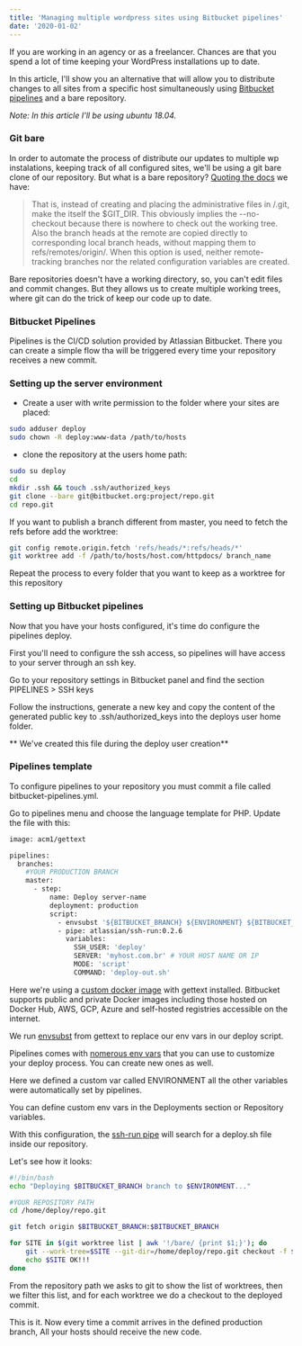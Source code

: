 ```yaml
---
title: 'Managing multiple wordpress sites using Bitbucket pipelines'
date: '2020-01-02'
---
```


If you are working in an agency or as a freelancer. Chances are that you spend a lot of time keeping your WordPress installations up to date.

In this article, I'll show you an alternative that will allow you to distribute changes to all sites from a specific host simultaneously using [Bitbucket pipelines](https://bitbucket.org/product/features/pipelines) and a bare repository.

*Note: In this article I'll be using ubuntu 18.04.*

### Git bare
In order to automate the process of distribute our updates to multiple wp instalations, keeping track of all configured sites, we'll be using a git bare clone of our repository.
But what is a bare repository? [Quoting the docs](https://www.git-scm.com/docs/git-clone#Documentation/git-clone.txt---bare) we have:

> That is, instead of creating <directory> and placing the administrative files in <directory>/.git, make the <directory> itself the $GIT_DIR. This obviously implies the --no-checkout because there is nowhere to check out the working tree. Also the branch heads at the remote are copied directly to corresponding local branch heads, without mapping them to refs/remotes/origin/. When this option is used, neither remote-tracking branches nor the related configuration variables are created.

Bare repositories doesn't have a working directory, so, you can't edit files and commit changes. But they allows us to create multiple working trees, where git can do the trick
of keep our code up to date.

### Bitbucket Pipelines
Pipelines is the CI/CD solution provided by Atlassian Bitbucket. There you can create a simple flow tha will be triggered every time your repository
receives a new commit.

### Setting up the server environment

* Create a user with write permission to the folder where your sites are placed:

```sh
sudo adduser deploy
sudo chown -R deploy:www-data /path/to/hosts
```

* clone the repository at the users home path:

```sh
sudo su deploy
cd
mkdir .ssh && touch .ssh/authorized_keys
git clone --bare git@bitbucket.org:project/repo.git
cd repo.git 
```

If you want to publish a branch different from master, you need to fetch the refs before add the worktree:

```sh
git config remote.origin.fetch 'refs/heads/*:refs/heads/*'
git worktree add -f /path/to/hosts/host.com/httpdocs/ branch_name
```

Repeat the process to every folder that you want to keep as a worktree for this repository

### Setting up Bitbucket pipelines

Now that you have your hosts configured, it's time do configure the pipelines deploy.

First you'll need to configure the ssh access, so pipelines will have access to your server through an ssh key.

Go to your repository settings in Bitbucket panel and find the section PIPELINES > SSH keys

Follow the instructions, generate a new key and copy the content of the generated public key to .ssh/authorized_keys into the deploys user home folder. 

** We've created this file during the deploy user creation**

### Pipelines template
To configure pipelines to your repository you must commit a file called bitbucket-pipelines.yml. 

Go to pipelines menu and choose the language template for PHP. Update the file with this:

```sh
image: acm1/gettext

pipelines:
  branches:
    #YOUR PRODUCTION BRANCH
    master:
      - step:
          name: Deploy server-name
          deployment: production      
          script:
            - envsubst '${BITBUCKET_BRANCH} ${ENVIRONMENT} ${BITBUCKET_COMMIT}' < $BITBUCKET_CLONE_DIR/deploy.sh > $BITBUCKET_CLONE_DIR/deploy-out.sh
            - pipe: atlassian/ssh-run:0.2.6
              variables:
                SSH_USER: 'deploy'
                SERVER: 'myhost.com.br' # YOUR HOST NAME OR IP
                MODE: 'script'
                COMMAND: 'deploy-out.sh' 
```

Here we're using a [custom docker image](https://hub.docker.com/r/acm1/gettext) with gettext installed. Bitbucket supports public and private Docker images including those hosted on Docker Hub, AWS, GCP, Azure and self-hosted registries accessible on the internet.

We run [envsubst](https://command-not-found.com/envsubst) from gettext to replace our env vars in our deploy script.

Pipelines comes with [nomerous env vars](https://support.atlassian.com/bitbucket-cloud/docs/variables-in-pipelines/#Variablesinpipelines-customvars) that you can use to customize your deploy process. You can create new ones as well. 

Here we defined a custom var called ENVIRONMENT all the other variables were automatically set by pipelines.

You can define custom env vars in the Deployments section or Repository variables.

With this configuration, the [ssh-run pipe](https://bitbucket.org/atlassian/ssh-run/src/0.2.6/) will search for a deploy.sh file inside our repository.

Let's see how it looks:

```sh
#!/bin/bash
echo "Deploying $BITBUCKET_BRANCH branch to $ENVIRONMENT..."

#YOUR REPOSITORY PATH
cd /home/deploy/repo.git

git fetch origin $BITBUCKET_BRANCH:$BITBUCKET_BRANCH

for SITE in $(git worktree list | awk '!/bare/ {print $1;}'); do
	git --work-tree=$SITE --git-dir=/home/deploy/repo.git checkout -f $BITBUCKET_COMMIT
	echo $SITE OK!!!
done
```

From the repository path we asks to git to show the list of worktrees, then we filter this list, and for each worktree we do a checkout to the deployed commit.

This is it. Now every time a commit arrives in the defined production branch, All your hosts should receive the new code.

